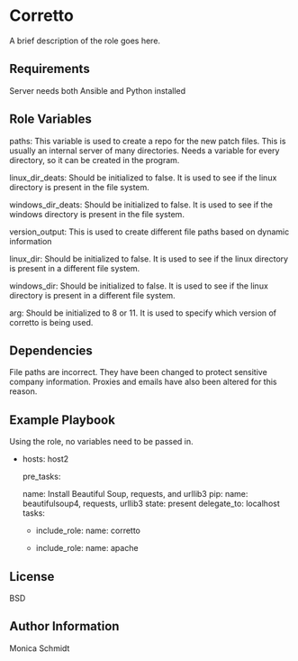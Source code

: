 Corretto
=========

A brief description of the role goes here.


Requirements
------------

Server needs both Ansible and Python installed


Role Variables
--------------

paths: This variable is used to create a repo for the new patch files. This is usually an internal server of many directories. Needs a variable for every directory, so it can be created in the program.

linux_dir_deats: Should be initialized to false. It is used to see if the linux directory is present in the file system.

windows_dir_deats: Should be initialized to false. It is used to see if the windows directory is present in the file system.

version_output: This is used to create different file paths based on dynamic information

linux_dir: Should be initialized to false. It is used to see if the linux directory is present in a different file system.

windows_dir: Should be initialized to false. It is used to see if the linux directory is present in a different file system.

arg: Should be initialized to 8 or 11. It is used to specify which version of corretto is being used.


Dependencies
------------

File paths are incorrect. They have been changed to protect sensitive company information. Proxies and emails have also been altered for this reason.


Example Playbook
----------------

Using the role, no variables need to be passed in.
- hosts: host2

  pre_tasks:

     name: Install Beautiful Soup, requests, and urllib3 
     pip: 
        name: beautifulsoup4, requests, urllib3 
        state: present 
        delegate_to: localhost
  tasks:

   - include_role: name: corretto

   - include_role: name: apache


License
-------

BSD


Author Information
------------------

Monica Schmidt

